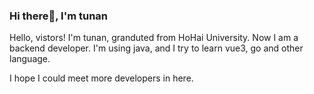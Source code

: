 ### Hi there👋, I'm tunan

Hello, vistors! I'm tunan, granduted from HoHai University. Now I am a backend developer. I'm using java, and I try to learn vue3, go and other language.

I hope I could meet more developers in here.
